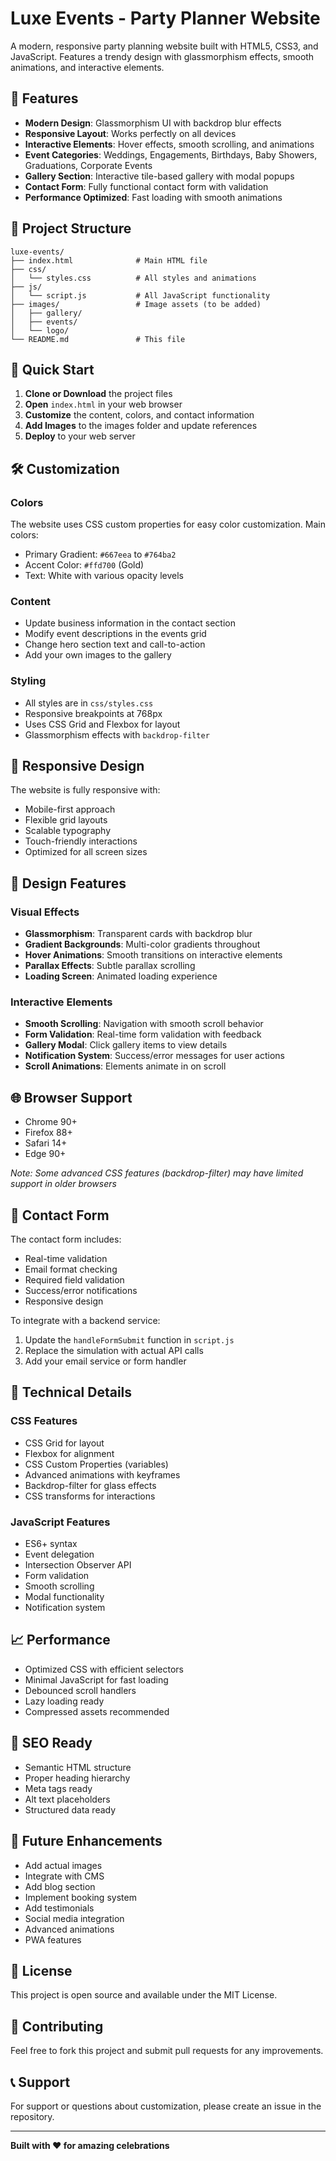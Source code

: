 # Luxe Events - Party Planner Website

A modern, responsive party planning website built with HTML5, CSS3, and JavaScript. Features a trendy design with glassmorphism effects, smooth animations, and interactive elements.

## 🎉 Features

- **Modern Design**: Glassmorphism UI with backdrop blur effects
- **Responsive Layout**: Works perfectly on all devices
- **Interactive Elements**: Hover effects, smooth scrolling, and animations
- **Event Categories**: Weddings, Engagements, Birthdays, Baby Showers, Graduations, Corporate Events
- **Gallery Section**: Interactive tile-based gallery with modal popups
- **Contact Form**: Fully functional contact form with validation
- **Performance Optimized**: Fast loading with smooth animations

## 📁 Project Structure

```
luxe-events/
├── index.html              # Main HTML file
├── css/
│   └── styles.css          # All styles and animations
├── js/
│   └── script.js           # All JavaScript functionality
├── images/                 # Image assets (to be added)
│   ├── gallery/
│   ├── events/
│   └── logo/
└── README.md               # This file
```

## 🚀 Quick Start

1. **Clone or Download** the project files
2. **Open** `index.html` in your web browser
3. **Customize** the content, colors, and contact information
4. **Add Images** to the images folder and update references
5. **Deploy** to your web server

## 🛠️ Customization

### Colors
The website uses CSS custom properties for easy color customization. Main colors:
- Primary Gradient: `#667eea` to `#764ba2`
- Accent Color: `#ffd700` (Gold)
- Text: White with various opacity levels

### Content
- Update business information in the contact section
- Modify event descriptions in the events grid
- Change hero section text and call-to-action
- Add your own images to the gallery

### Styling
- All styles are in `css/styles.css`
- Responsive breakpoints at 768px
- Uses CSS Grid and Flexbox for layout
- Glassmorphism effects with `backdrop-filter`

## 📱 Responsive Design

The website is fully responsive with:
- Mobile-first approach
- Flexible grid layouts
- Scalable typography
- Touch-friendly interactions
- Optimized for all screen sizes

## 🎨 Design Features

### Visual Effects
- **Glassmorphism**: Transparent cards with backdrop blur
- **Gradient Backgrounds**: Multi-color gradients throughout
- **Hover Animations**: Smooth transitions on interactive elements
- **Parallax Effects**: Subtle parallax scrolling
- **Loading Screen**: Animated loading experience

### Interactive Elements
- **Smooth Scrolling**: Navigation with smooth scroll behavior
- **Form Validation**: Real-time form validation with feedback
- **Gallery Modal**: Click gallery items to view details
- **Notification System**: Success/error messages for user actions
- **Scroll Animations**: Elements animate in on scroll

## 🌐 Browser Support

- Chrome 90+
- Firefox 88+
- Safari 14+
- Edge 90+

*Note: Some advanced CSS features (backdrop-filter) may have limited support in older browsers*

## 📧 Contact Form

The contact form includes:
- Real-time validation
- Email format checking
- Required field validation
- Success/error notifications
- Responsive design

To integrate with a backend service:
1. Update the `handleFormSubmit` function in `script.js`
2. Replace the simulation with actual API calls
3. Add your email service or form handler

## 🔧 Technical Details

### CSS Features
- CSS Grid for layout
- Flexbox for alignment
- CSS Custom Properties (variables)
- Advanced animations with keyframes
- Backdrop-filter for glass effects
- CSS transforms for interactions

### JavaScript Features
- ES6+ syntax
- Event delegation
- Intersection Observer API
- Form validation
- Smooth scrolling
- Modal functionality
- Notification system

## 📈 Performance

- Optimized CSS with efficient selectors
- Minimal JavaScript for fast loading
- Debounced scroll handlers
- Lazy loading ready
- Compressed assets recommended

## 🎯 SEO Ready

- Semantic HTML structure
- Proper heading hierarchy
- Meta tags ready
- Alt text placeholders
- Structured data ready

## 🔄 Future Enhancements

- Add actual images
- Integrate with CMS
- Add blog section
- Implement booking system
- Add testimonials
- Social media integration
- Advanced animations
- PWA features

## 📄 License

This project is open source and available under the MIT License.

## 🤝 Contributing

Feel free to fork this project and submit pull requests for any improvements.

## 📞 Support

For support or questions about customization, please create an issue in the repository.

---

**Built with ❤️ for amazing celebrations**